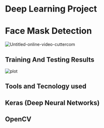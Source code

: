 # Deep Learning Project
# Face Mask Detection
![Untitled-online-video-cuttercom](https://user-images.githubusercontent.com/40208647/94337892-84f1a000-000b-11eb-808d-a3498cbc3dd3.gif)

## Training And Testing Results
![plot](https://user-images.githubusercontent.com/40208647/94337944-def26580-000b-11eb-903e-339505369a8b.png)
## Tools and Tecnology used
## Keras (Deep Neural Networks)
## OpenCV





